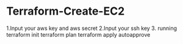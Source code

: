 # Terraform-Create-EC2

1.Input your aws key and aws secret 
2.Input your ssh key 
3. running 
terraform init
terraform plan
terraform apply ­auto­approve
